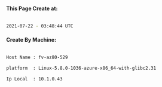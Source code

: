 
   
#### This Page Create at:

```bash

2021-07-22 - 03:48:44 UTC

```

#### Create By Machine:

```bash

Host Name : fv-az80-529

platform  : Linux-5.8.0-1036-azure-x86_64-with-glibc2.31

Ip Local  : 10.1.0.43

```

